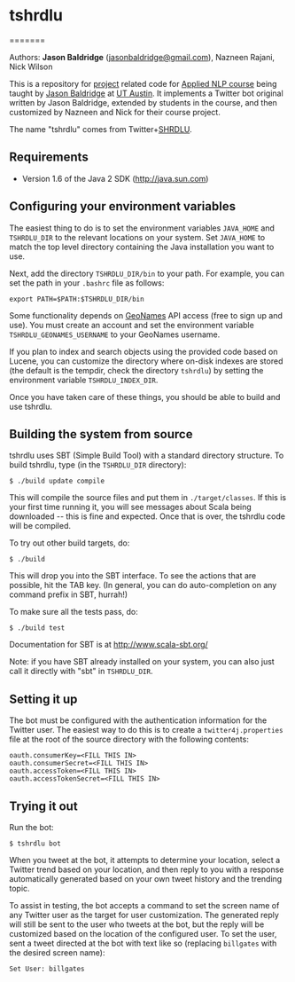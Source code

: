 # tshrdlu
=======

Authors: **Jason Baldridge** (jasonbaldridge@gmail.com), Nazneen Rajani, Nick Wilson

This is a repository for [project](https://github.com/utcompling/applied-nlp/wiki/Course-Project) related code for [Applied NLP course](https://github.com/utcompling/applied-nlp/wiki) being taught by [Jason Baldridge](http://www.jasonbaldridge.com) at [UT Austin](http://www.utexas.edu). It implements a Twitter bot original written by Jason Baldridge, extended by students in the course, and then customized by Nazneen and Nick for their course project.

The name "tshrdlu" comes from Twitter+[SHRDLU](http://en.wikipedia.org/wiki/SHRDLU).

## Requirements

* Version 1.6 of the Java 2 SDK (http://java.sun.com)

## Configuring your environment variables

The easiest thing to do is to set the environment variables `JAVA_HOME`
and `TSHRDLU_DIR` to the relevant locations on your system. Set `JAVA_HOME`
to match the top level directory containing the Java installation you
want to use.

Next, add the directory `TSHRDLU_DIR/bin` to your path. For example, you
can set the path in your `.bashrc` file as follows:

	export PATH=$PATH:$TSHRDLU_DIR/bin


Some functionality depends on [GeoNames](http://www.geonames.org/) API access
(free to sign up and use). You must create an account and set the environment
variable `TSHRDLU_GEONAMES_USERNAME` to your GeoNames username.

If you plan to index and search objects using the provided code based
on Lucene, you can customize the directory where on-disk indexes are
stored (the default is the tempdir, check the directory `tshrdlu`) by
setting the environment variable `TSHRDLU_INDEX_DIR`.

Once you have taken care of these things, you should be able to build and use
tshrdlu.

## Building the system from source

tshrdlu uses SBT (Simple Build Tool) with a standard directory
structure.  To build tshrdlu, type (in the `TSHRDLU_DIR` directory):

	$ ./build update compile

This will compile the source files and put them in
`./target/classes`. If this is your first time running it, you will see
messages about Scala being downloaded -- this is fine and
expected. Once that is over, the tshrdlu code will be compiled.

To try out other build targets, do:

	$ ./build

This will drop you into the SBT interface. To see the actions that are
possible, hit the TAB key. (In general, you can do auto-completion on
any command prefix in SBT, hurrah!)

To make sure all the tests pass, do:

	$ ./build test

Documentation for SBT is at <http://www.scala-sbt.org/>

Note: if you have SBT already installed on your system, you can
also just call it directly with "sbt" in `TSHRDLU_DIR`.

## Setting it up

The bot must be configured with the authentication information for the Twitter
user. The easiest way to do this is to create a `twitter4j.properties` file at
the root of the source directory with the following contents:

	oauth.consumerKey=<FILL THIS IN>
	oauth.consumerSecret=<FILL THIS IN>
	oauth.accessToken=<FILL THIS IN>
	oauth.accessTokenSecret=<FILL THIS IN>

## Trying it out

Run the bot:

	$ tshrdlu bot

When you tweet at the bot, it attempts to determine your location, select a
Twitter trend based on your location, and then reply to you with a response
automatically generated based on your own tweet history and the trending topic.

To assist in testing, the bot accepts a command to set the screen name of any
Twitter user as the target for user customization. The generated reply will still
be sent to the user who tweets at the bot, but the reply will be customized
based on the location of the configured user. To set the user, sent a tweet
directed at the bot with text like so (replacing `billgates` with the
desired screen name):

	Set User: billgates
